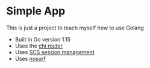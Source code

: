 # Simple App

This is just a project to teach myself how to use Golang

- Built in Go version 1.15
- Uses the [chi router](https://github.com/go-chi/chi)
- Uses [SCS session management](https://github.com/alexedwards/scs/)
- Uses [nosurf](https://github.com/justinas/nosurf)
